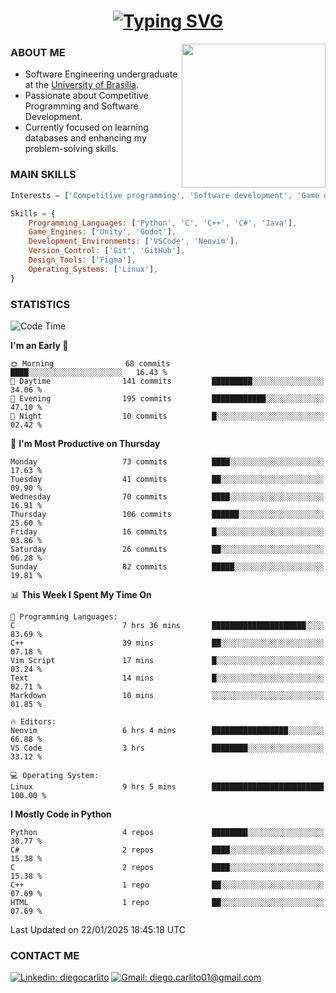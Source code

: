 <h1 align="center">
  <a href="https://git.io/typing-svg"><img src="https://readme-typing-svg.herokuapp.com?font=Special+Elite&size=35&duration=4000&pause=1000&color=20C20E&center=true&vCenter=true&width=500&height=70&lines=Hi%2C+I'm+Diego." alt="Typing SVG" /></a>
</h1>

<img align='right' src="https://media.giphy.com/media/VLzbEtlbwJUFljcRbf/giphy.gif?cid=790b7611db1hpcyxpht9vb2qapag4g251jevgml0ve3z438o&ep=v1_gifs_search&rid=giphy.gif&ct=g" width="230">

### ABOUT ME

- Software Engineering undergraduate at the [University of Brasília](http://www.unb.br).
- Passionate about Competitive Programming and Software Development.
- Currently focused on learning databases and enhancing my problem-solving skills.

### MAIN SKILLS

```javascript
Interests = ['Competitive programming', 'Software development', 'Game development', 'Artificial intelligence']

Skills = {
    Programming_Languages: ['Python', 'C', 'C++', 'C#', 'Java'],
    Game_Engines: ['Unity', 'Godot'],
    Development_Environments: ['VSCode', 'Neovim'],
    Version_Control: ['Git', 'GitHub'],
    Design_Tools: ['Figma'],
    Operating_Systems: ['Linux'],
}
```

### STATISTICS

<!--START_SECTION:waka-->
![Code Time](http://img.shields.io/badge/Code%20Time-35%20hrs%2021%20mins-blue)

**I'm an Early 🐤** 

```text
🌞 Morning                68 commits          ████░░░░░░░░░░░░░░░░░░░░░   16.43 % 
🌆 Daytime                141 commits         █████████░░░░░░░░░░░░░░░░   34.06 % 
🌃 Evening                195 commits         ████████████░░░░░░░░░░░░░   47.10 % 
🌙 Night                  10 commits          █░░░░░░░░░░░░░░░░░░░░░░░░   02.42 % 
```
📅 **I'm Most Productive on Thursday** 

```text
Monday                   73 commits          ████░░░░░░░░░░░░░░░░░░░░░   17.63 % 
Tuesday                  41 commits          ██░░░░░░░░░░░░░░░░░░░░░░░   09.90 % 
Wednesday                70 commits          ████░░░░░░░░░░░░░░░░░░░░░   16.91 % 
Thursday                 106 commits         ██████░░░░░░░░░░░░░░░░░░░   25.60 % 
Friday                   16 commits          █░░░░░░░░░░░░░░░░░░░░░░░░   03.86 % 
Saturday                 26 commits          ██░░░░░░░░░░░░░░░░░░░░░░░   06.28 % 
Sunday                   82 commits          █████░░░░░░░░░░░░░░░░░░░░   19.81 % 
```


📊 **This Week I Spent My Time On** 

```text
💬 Programming Languages: 
C                        7 hrs 36 mins       █████████████████████░░░░   83.69 % 
C++                      39 mins             ██░░░░░░░░░░░░░░░░░░░░░░░   07.18 % 
Vim Script               17 mins             █░░░░░░░░░░░░░░░░░░░░░░░░   03.24 % 
Text                     14 mins             █░░░░░░░░░░░░░░░░░░░░░░░░   02.71 % 
Markdown                 10 mins             ░░░░░░░░░░░░░░░░░░░░░░░░░   01.85 % 

🔥 Editors: 
Neovim                   6 hrs 4 mins        █████████████████░░░░░░░░   66.88 % 
VS Code                  3 hrs               ████████░░░░░░░░░░░░░░░░░   33.12 % 

💻 Operating System: 
Linux                    9 hrs 5 mins        █████████████████████████   100.00 % 
```

**I Mostly Code in Python** 

```text
Python                   4 repos             ████████░░░░░░░░░░░░░░░░░   30.77 % 
C#                       2 repos             ████░░░░░░░░░░░░░░░░░░░░░   15.38 % 
C                        2 repos             ████░░░░░░░░░░░░░░░░░░░░░   15.38 % 
C++                      1 repo              ██░░░░░░░░░░░░░░░░░░░░░░░   07.69 % 
HTML                     1 repo              ██░░░░░░░░░░░░░░░░░░░░░░░   07.69 % 
```




 Last Updated on 22/01/2025 18:45:18 UTC
<!--END_SECTION:waka-->
### CONTACT ME

[![Linkedin: diegocarlito](https://img.shields.io/badge/-diegocarlito-blue?style=flat-square&logo=Linkedin&logoColor=white&link=https://www.linkedin.com/in/diegocarlito/)](https://www.linkedin.com/in/diegocarlito/)
[![Gmail: diego.carlito01@gmail.com](https://img.shields.io/badge/-diego.carlito01@gmail.com-c14438?style=flat-square&logo=Gmail&logoColor=white&link=mailto:diego.carlito01@gmail.com)](mailto:diego.carlito01@gmail.com)
